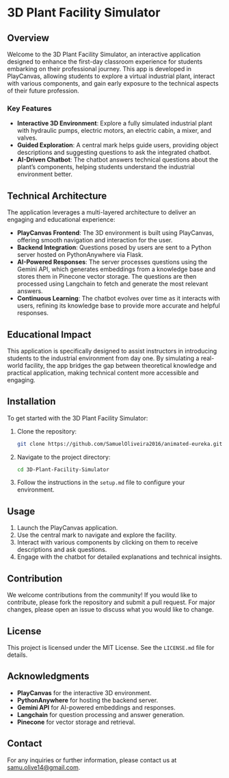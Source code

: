
# 3D Plant Facility Simulator

## Overview

Welcome to the 3D Plant Facility Simulator, an interactive application designed to enhance the first-day classroom experience for students embarking on their professional journey. This app is developed in PlayCanvas, allowing students to explore a virtual industrial plant, interact with various components, and gain early exposure to the technical aspects of their future profession.

### Key Features

- **Interactive 3D Environment**: Explore a fully simulated industrial plant with hydraulic pumps, electric motors, an electric cabin, a mixer, and valves.
- **Guided Exploration**: A central mark helps guide users, providing object descriptions and suggesting questions to ask the integrated chatbot.
- **AI-Driven Chatbot**: The chatbot answers technical questions about the plant’s components, helping students understand the industrial environment better.

## Technical Architecture

The application leverages a multi-layered architecture to deliver an engaging and educational experience:

- **PlayCanvas Frontend**: The 3D environment is built using PlayCanvas, offering smooth navigation and interaction for the user.
- **Backend Integration**: Questions posed by users are sent to a Python server hosted on PythonAnywhere via Flask.
- **AI-Powered Responses**: The server processes questions using the Gemini API, which generates embeddings from a knowledge base and stores them in Pinecone vector storage. The questions are then processed using Langchain to fetch and generate the most relevant answers.
- **Continuous Learning**: The chatbot evolves over time as it interacts with users, refining its knowledge base to provide more accurate and helpful responses.

## Educational Impact

This application is specifically designed to assist instructors in introducing students to the industrial environment from day one. By simulating a real-world facility, the app bridges the gap between theoretical knowledge and practical application, making technical content more accessible and engaging.

## Installation

To get started with the 3D Plant Facility Simulator:

1. Clone the repository:
    ```bash
    git clone https://github.com/SamuelOliveira2016/animated-eureka.git
    ```
2. Navigate to the project directory:
    ```bash
    cd 3D-Plant-Facility-Simulator
    ```
3. Follow the instructions in the `setup.md` file to configure your environment.

## Usage

1. Launch the PlayCanvas application.
2. Use the central mark to navigate and explore the facility.
3. Interact with various components by clicking on them to receive descriptions and ask questions.
4. Engage with the chatbot for detailed explanations and technical insights.

## Contribution

We welcome contributions from the community! If you would like to contribute, please fork the repository and submit a pull request. For major changes, please open an issue to discuss what you would like to change.

## License

This project is licensed under the MIT License. See the `LICENSE.md` file for details.

## Acknowledgments

- **PlayCanvas** for the interactive 3D environment.
- **PythonAnywhere** for hosting the backend server.
- **Gemini API** for AI-powered embeddings and responses.
- **Langchain** for question processing and answer generation.
- **Pinecone** for vector storage and retrieval.

## Contact

For any inquiries or further information, please contact us at samu.olive14@gmail.com.
